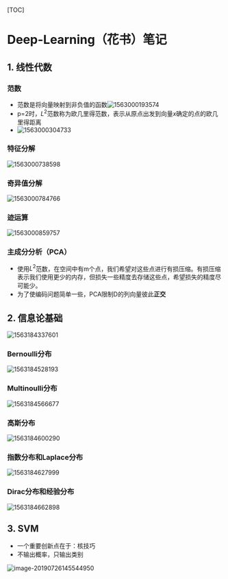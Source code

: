 [TOC]



# Deep-Learning（花书）笔记

## 1. 线性代数

### 范数

* 范数是将向量映射到非负值的函数![1563000193574](../../../images/1563000193574.png)
* p=2时，$L^2$范数称为欧几里得范数，表示从原点出发到向量$x$确定的点的欧几里得距离
* ![1563000304733](../../../images/1563000304733.png)



### 特征分解

![1563000738598](../../../images/1563000738598.png)



### 奇异值分解

![1563000784766](../../../images/1563000784766.png)



### 迹运算

![1563000859757](../../../images/1563000859757.png)



### 主成分分析（PCA）

* 使用$L^2$范数，在空间中有m个点，我们希望对这些点进行有损压缩。有损压缩表示我们使用更少的内存，但损失一些精度去存储这些点，希望损失的精度尽可能少。
* 为了使编码问题简单一些，PCA限制D的列向量彼此**正交**





## 2. 信息论基础

![1563184337601](../../../images/1563184337601.png)

### Bernoulli分布

![1563184528193](../../../images/1563184528193.png)

### Multinoulli分布

![1563184566677](../../../images/1563184566677.png)

### 高斯分布

![1563184600290](../../../images/1563184600290.png)

### 指数分布和Laplace分布

![1563184627999](../../../images/1563184627999.png)

### Dirac分布和经验分布

![1563184662898](../../../images/1563184662898.png)



## 3. SVM

*  一个重要创新点在于：核技巧
* 不输出概率，只输出类别

![image-20190726145544950](../../../images/image-20190726145544950.png)



